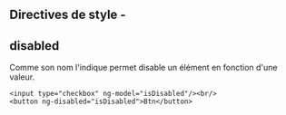 ## Directives de style -
## disabled

Comme son nom l'indique permet disable un élément en fonction d'une valeur.

    <input type="checkbox" ng-model="isDisabled"/><br/>
    <button ng-disabled="isDisabled">Btn</button>
